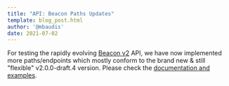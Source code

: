 ```yaml
---
title: "API: Beacon Paths Updates"
template: blog_post.html
author: '@mbaudis'
date: 2021-07-02
---
```


For testing the rapidly evolving [Beacon v2](https://beacon-project.io/categories/beaconv2.html)
API, we have now implemented more paths/endpoints which mostly conform to the
brand new & still "flexible" v2.0.0-draft.4 version. Please check the
[documentation and examples](https://github.com/ga4gh-beacon/implementations-v2/blob/main/progenetix-examples.md).

